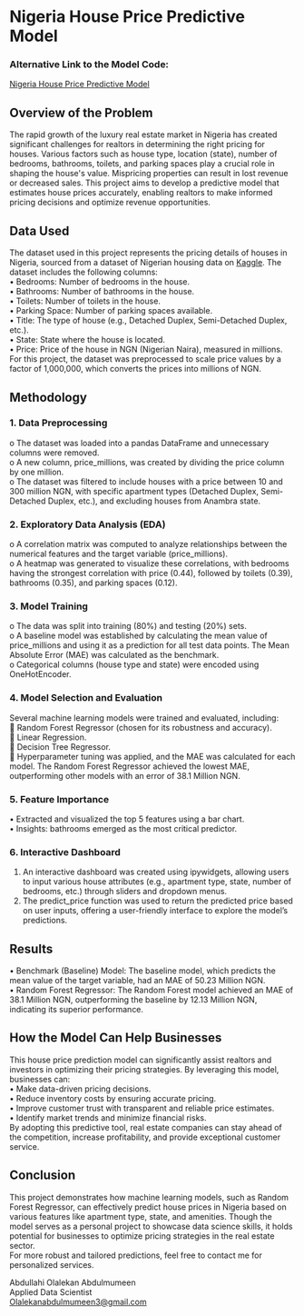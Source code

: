 # Nigeria House Price Predictive Model

### Alternative Link to the Model Code:
[Nigeria House Price Predictive Model](https://nbviewer.org/github/abdulmumeen-abdullahi/Nigeria-House-Price-Predictive-Model/blob/main/Nigeria%20House%20Price%20Predictive%20Model.ipynb)

## Overview of the Problem

The rapid growth of the luxury real estate market in Nigeria has created significant challenges for realtors in determining the right pricing for houses. Various factors such as house type, location (state), number of bedrooms, bathrooms, toilets, and parking spaces play a crucial role in shaping the house's value. Mispricing properties can result in lost revenue or decreased sales.
This project aims to develop a predictive model that estimates house prices accurately, enabling realtors to make informed pricing decisions and optimize revenue opportunities.

## Data Used

The dataset used in this project represents the pricing details of houses in Nigeria, sourced from a dataset of Nigerian housing data on [Kaggle](https://www.kaggle.com/datasets/abdullahiyunus/nigeria-houses-and-prices-dataset). The dataset includes the following columns: <br/>
•	Bedrooms: Number of bedrooms in the house. <br/>
•	Bathrooms: Number of bathrooms in the house. <br/>
•	Toilets: Number of toilets in the house. <br/>
•	Parking Space: Number of parking spaces available. <br/>
•	Title: The type of house (e.g., Detached Duplex, Semi-Detached Duplex, etc.). <br/>
•	State: State where the house is located. <br/>
•	Price: Price of the house in NGN (Nigerian Naira), measured in millions. <br/>
For this project, the dataset was preprocessed to scale price values by a factor of 1,000,000, which converts the prices into millions of NGN.

## Methodology

### 1.	Data Preprocessing <br/>
o	The dataset was loaded into a pandas DataFrame and unnecessary columns were removed. <br/>
o	A new column, price_millions, was created by dividing the price column by one million. <br/>
o	The dataset was filtered to include houses with a price between 10 and 300 million NGN, with specific apartment types (Detached Duplex, Semi-Detached Duplex, etc.), and excluding houses from Anambra state.

### 2.	Exploratory Data Analysis (EDA) <br/>
o	A correlation matrix was computed to analyze relationships between the numerical features and the target variable (price_millions). <br/>
o	A heatmap was generated to visualize these correlations, with bedrooms having the strongest correlation with price (0.44), followed by toilets (0.39), bathrooms (0.35), and parking spaces (0.12).

### 3.	Model Training <br/>
o	The data was split into training (80%) and testing (20%) sets. <br/>
o	A baseline model was established by calculating the mean value of price_millions and using it as a prediction for all test data points. The Mean Absolute Error (MAE) was calculated as the benchmark. <br/>
o	Categorical columns (house type and state) were encoded using OneHotEncoder.

### 4.	Model Selection and Evaluation <br/>
Several machine learning models were trained and evaluated, including: <br/>
	Random Forest Regressor (chosen for its robustness and accuracy). <br/>
	Linear Regression. <br/>
	Decision Tree Regressor. <br/>
	Hyperparameter tuning was applied, and the MAE was calculated for each model. The Random Forest Regressor achieved the lowest MAE, outperforming other models with an error of 38.1 Million NGN.

### 5.	Feature Importance <br/>
•	Extracted and visualized the top 5 features using a bar chart. <br/>
•	Insights: bathrooms emerged as the most critical predictor.

### 6.	Interactive Dashboard <br/>
1.	An interactive dashboard was created using ipywidgets, allowing users to input various house attributes (e.g., apartment type, state, number of bedrooms, etc.) through sliders and dropdown menus. <br/>
2.	The predict_price function was used to return the predicted price based on user inputs, offering a user-friendly interface to explore the model’s predictions.

## Results <br/>
•	Benchmark (Baseline) Model: The baseline model, which predicts the mean value of the target variable, had an MAE of 50.23 Million NGN. <br/>
•	Random Forest Regressor: The Random Forest model achieved an MAE of 38.1 Million NGN, outperforming the baseline by 12.13 Million NGN, indicating its superior performance.

## How the Model Can Help Businesses <br/>
This house price prediction model can significantly assist realtors and investors in optimizing their pricing strategies. By leveraging this model, businesses can: <br/>
•	Make data-driven pricing decisions. <br/>
•	Reduce inventory costs by ensuring accurate pricing. <br/>
•	Improve customer trust with transparent and reliable price estimates. <br/>
•	Identify market trends and minimize financial risks. <br/>
By adopting this predictive tool, real estate companies can stay ahead of the competition, increase profitability, and provide exceptional customer service.

## Conclusion
This project demonstrates how machine learning models, such as Random Forest Regressor, can effectively predict house prices in Nigeria based on various features like apartment type, state, and amenities. Though the model serves as a personal project to showcase data science skills, it holds potential for businesses to optimize pricing strategies in the real estate sector. <br/>
For more robust and tailored predictions, feel free to contact me for personalized services.

Abdullahi Olalekan Abdulmumeen <br/>
Applied Data Scientist <br/>
Olalekanabdulmumeen3@gmail.com <br/>
